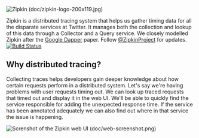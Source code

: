 ![Zipkin (doc/zipkin-logo-200x119.jpg)](https://github.com/twitter/zipkin/raw/master/doc/zipkin-logo-200x119.jpg)

Zipkin is a distributed tracing system that helps us gather timing data for all the disparate services at Twitter.
It manages both the collection and lookup of this data through a Collector and a Query service.
We closely modelled Zipkin after the [Google Dapper](http://research.google.com/pubs/pub36356.html) paper. Follow [@ZipkinProject](https://twitter.com/zipkinproject) for updates. [![Build Status](https://secure.travis-ci.org/twitter/zipkin.png)](http://travis-ci.org/twitter/zipkin)

## Why distributed tracing?
Collecting traces helps developers gain deeper knowledge about how certain requests perform in a distributed system.
Let's say we're having problems with user requests timing out. We can look up traced requests that timed out and display
it in the web UI. We'll be able to quickly find the service responsible for adding the unexpected response time.
If the service has been annotated adequately we can also find out where in that service the issue is happening.

![Screnshot of the Zipkin web UI (doc/web-screenshot.png)](https://github.com/twitter/zipkin/raw/master/doc/web-screenshot.png)
